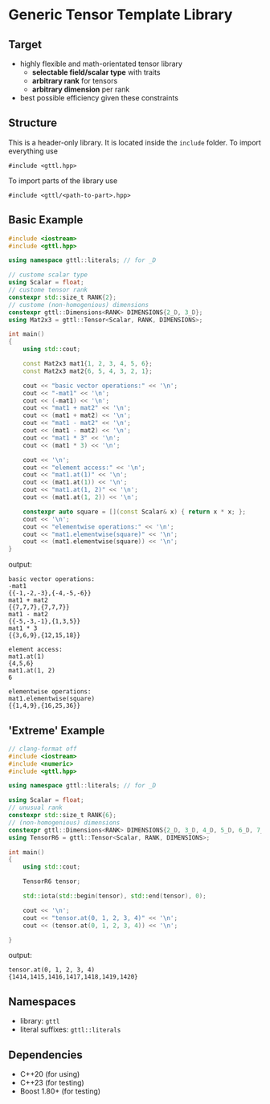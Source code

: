 # Generic Tensor Template Library

## Target
- highly flexible and math-orientated tensor library
  - **selectable field/scalar type** with traits
  - **arbitrary rank** for tensors
  - **arbitrary dimension** per rank
- best possible efficiency given these constraints

## Structure
This is a header-only library. It is located inside the `include` folder.
To import everything use
```
#include <gttl.hpp>
```
To import parts of the library use
```
#include <gttl/<path-to-part>.hpp>
```

## Basic Example
```cpp
#include <iostream>
#include <gttl.hpp>

using namespace gttl::literals; // for _D

// custome scalar type
using Scalar = float; 
// custome tensor rank
constexpr std::size_t RANK{2};
// custome (non-homogenious) dimensions
constexpr gttl::Dimensions<RANK> DIMENSIONS{2_D, 3_D};
using Mat2x3 = gttl::Tensor<Scalar, RANK, DIMENSIONS>;

int main()
{
    using std::cout;

    const Mat2x3 mat1{1, 2, 3, 4, 5, 6};
    const Mat2x3 mat2{6, 5, 4, 3, 2, 1};

    cout << "basic vector operations:" << '\n';
    cout << "-mat1" << '\n';
    cout << (-mat1) << '\n';
    cout << "mat1 + mat2" << '\n';
    cout << (mat1 + mat2) << '\n';
    cout << "mat1 - mat2" << '\n';
    cout << (mat1 - mat2) << '\n';
    cout << "mat1 * 3" << '\n';
    cout << (mat1 * 3) << '\n';

    cout << '\n';
    cout << "element access:" << '\n';
    cout << "mat1.at(1)" << '\n';
    cout << (mat1.at(1)) << '\n';
    cout << "mat1.at(1, 2)" << '\n';
    cout << (mat1.at(1, 2)) << '\n';

    constexpr auto square = [](const Scalar& x) { return x * x; };
    cout << '\n';
    cout << "elementwise operations:" << '\n';
    cout << "mat1.elementwise(square)" << '\n';
    cout << (mat1.elementwise(square)) << '\n';
}
```
output:
```
basic vector operations:
-mat1
{{-1,-2,-3},{-4,-5,-6}}
mat1 + mat2
{{7,7,7},{7,7,7}}
mat1 - mat2
{{-5,-3,-1},{1,3,5}}
mat1 * 3
{{3,6,9},{12,15,18}}

element access:
mat1.at(1)
{4,5,6}
mat1.at(1, 2)
6

elementwise operations:
mat1.elementwise(square)
{{1,4,9},{16,25,36}}
```

## 'Extreme' Example
```cpp
// clang-format off
#include <iostream>
#include <numeric>
#include <gttl.hpp>

using namespace gttl::literals; // for _D

using Scalar = float;
// unusual rank
constexpr std::size_t RANK{6};
// (non-homogenious) dimensions
constexpr gttl::Dimensions<RANK> DIMENSIONS{2_D, 3_D, 4_D, 5_D, 6_D, 7_D};
using TensorR6 = gttl::Tensor<Scalar, RANK, DIMENSIONS>;

int main()
{
    using std::cout;

    TensorR6 tensor;

    std::iota(std::begin(tensor), std::end(tensor), 0);

    cout << '\n';
    cout << "tensor.at(0, 1, 2, 3, 4)" << '\n';
    cout << (tensor.at(0, 1, 2, 3, 4)) << '\n';

}
```
output:
```
tensor.at(0, 1, 2, 3, 4)
{1414,1415,1416,1417,1418,1419,1420}
```

## Namespaces
- library: `gttl`
- literal suffixes: `gttl::literals`

## Dependencies
- C++20 (for using)
- C++23 (for testing)
- Boost 1.80+ (for testing)
